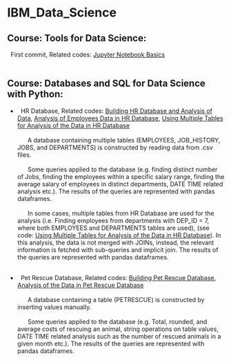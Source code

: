 # IBM_Data_Science

## Course: Tools for Data Science: 
&nbsp; First commit, Related codes: [Jupyter Notebook Basics](Tools_for_Data_Science/DataScienceEcosystem.ipynb) <br /> <br />

## Course: Databases and SQL for Data Science with Python: 
* &nbsp; HR Database, Related codes: [Building HR Database and Analysis of Data](Databases_and_SQL/HR_Database/hr_db_analysis.ipynb), [Analysis of Employees Data in HR Database](Databases_and_SQL/HR_Database/hr_employees_analysis.ipynb), [Using Multiple Tables for Analysis of the Data in HR Database](Databases_and_SQL/HR_Database/hr_multiple_table_analysis.ipynb) <br /> <br />
&nbsp; &nbsp; &nbsp; A database containing multiple tables (EMPLOYEES, JOB_HISTORY, JOBS, and DEPARTMENTS) is constructed by reading data from .csv files. <br /> <br />
&nbsp; &nbsp; &nbsp; Some queries applied to the database (e.g. finding distinct number of Jobs, finding the employees within a specific salary range, finding the average salary of employees in distinct departments, DATE TIME related analysis etc.). The results of the queries are represented with pandas dataframes. <br /> <br />
&nbsp; &nbsp; &nbsp; In some cases, multiple tables from HR Database are used for the analysis (i.e. Finding employees from departments with DEP_ID = 7, where both EMPLOYEES and DEPARTMENTS tables are used), (see code: [Using Multiple Tables for Analysis of the Data in HR Database](Databases_and_SQL/HR_Database/hr_multiple_table_analysis.ipynb)). In this analysis, the data is not merged with JOINs, instead, the relevant information is fetched with sub-queries and implicit join. The results of the queries are represented with pandas dataframes. <br /> <br />

* &nbsp; Pet Rescue Database, Related codes: [Building Pet Rescue Database](Databases_and_SQL/Pet_Rescue_Database/create_database.ipynb), [Analysis of the Data in Pet Rescue Database](Databases_and_SQL/Pet_Rescue_Database/analyze_pet_rescue_data.ipynb)  <br /> <br />
&nbsp; &nbsp; &nbsp; A database containing a table (PETRESCUE) is constructed by inserting values manually. <br /> <br />
&nbsp; &nbsp; &nbsp; Some queries applied to the database (e.g. Total, rounded, and average costs of rescuing an animal, string operations on table values, DATE TIME related analysis such as the number of rescued animals in a given month etc.). The results of the queries are represented with pandas dataframes. <br /> <br />

